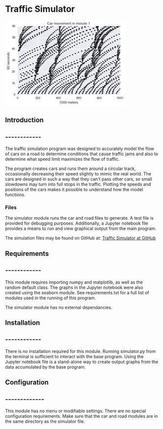 # Traffic Simulator

![Traffic Simulation Graph](https://raw.githubusercontent.com/katjackson/traffic-simulation/master/traffic.png)


## Introduction
## ------------

The traffic simulation program was designed to accurately model the flow of cars on a road to determine conditions that cause traffic jams and also to determine what speed limit maximizes the flow of traffic.

The program creates cars and runs them around a circular track, occasionally decreasing their speed slightly to mimic the real world. The cars are designed in such a way that they can't pass other cars, so small slowdowns may turn into full stops in the traffic. Plotting the speeds and positions of the cars makes it possible to understand how the model functions.


### Files

The simulator module runs the car and road files to generate. A test file is provided for debugging purposes. Additionally, a Jupyter notebook file provides a means to run and view graphical output from the main program.

The simulation files may be found on GitHub at:
[Traffic Simulator at GitHub][arbitrary case-insensitive reference text]

[arbitrary case-insensitive reference text]: <https://github.com/katjackson/traffic-simulation.git>


## Requirements
## ------------

This module requires importing numpy and matplotlib, as well as the random default class. The graphs in the Jupyter notebook were also created using the seaborn module. See requirements.txt for a full list of modules used in the running of this program.

The simulator module has no external dependancies.


## Installation
## ------------

There is no installation required for this module. Running simulator.py from the terminal is sufficient to interact with the base program. Using the Jupyter notebook file is a stand-alone way to create output graphs from the data accumulated by the base program.


## Configuration
## -------------

This module has no menu or modifiable settings. There are no special configuration requirements. Make sure that the car and road modules are in the same directory as the simulator file.
